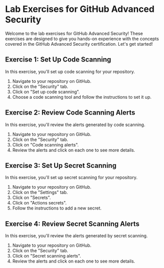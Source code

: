# Lab Exercises for GitHub Advanced Security

Welcome to the lab exercises for GitHub Advanced Security! These exercises are designed to give you hands-on experience with the concepts covered in the GitHub Advanced Security certification. Let's get started!

## Exercise 1: Set Up Code Scanning

In this exercise, you'll set up code scanning for your repository.

1. Navigate to your repository on GitHub.
2. Click on the "Security" tab.
3. Click on "Set up code scanning".
4. Choose a code scanning tool and follow the instructions to set it up.

## Exercise 2: Review Code Scanning Alerts

In this exercise, you'll review the alerts generated by code scanning.

1. Navigate to your repository on GitHub.
2. Click on the "Security" tab.
3. Click on "Code scanning alerts".
4. Review the alerts and click on each one to see more details.

## Exercise 3: Set Up Secret Scanning

In this exercise, you'll set up secret scanning for your repository.

1. Navigate to your repository on GitHub.
2. Click on the "Settings" tab.
3. Click on "Secrets".
4. Click on "Actions secrets".
5. Follow the instructions to add a new secret.

## Exercise 4: Review Secret Scanning Alerts

In this exercise, you'll review the alerts generated by secret scanning.

1. Navigate to your repository on GitHub.
2. Click on the "Security" tab.
3. Click on "Secret scanning alerts".
4. Review the alerts and click on each one to see more details.